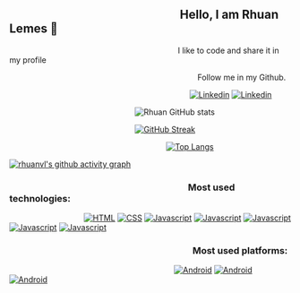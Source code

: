 ## &ensp;&ensp;&ensp;&ensp;&ensp;&ensp;&ensp;&ensp;&ensp;&ensp;&ensp;&ensp;&ensp;&ensp;&ensp;&ensp;&ensp;&ensp;&ensp;&ensp;&ensp;&ensp;&ensp;&ensp;&ensp;&ensp;&ensp;&ensp;&ensp;Hello, I am Rhuan Lemes 👋
   &ensp;&ensp;&ensp;&ensp;&ensp;&ensp;&ensp;&ensp;&ensp;&ensp;&ensp;&ensp;&ensp;&ensp;&ensp;&ensp;&ensp;&ensp;&ensp;&ensp;&ensp;&ensp;&ensp;&ensp;&ensp;&ensp;&ensp;&ensp;&ensp;&ensp;&ensp;&ensp;&ensp;&ensp;&ensp;&ensp;&ensp;&ensp;&ensp;&ensp;&ensp;&ensp;&ensp;I like to code and share it in my profile


&ensp;&ensp;&ensp;&ensp;&ensp;&ensp;&ensp;&ensp;&ensp;&ensp;&ensp;&ensp;&ensp;&ensp;&ensp;&ensp;&ensp;&ensp;&ensp;&ensp;&ensp;&ensp;&ensp;&ensp;&ensp;&ensp;&ensp;&ensp;&ensp;&ensp;&ensp;&ensp;&ensp;&ensp;&ensp;&ensp;&ensp;&ensp;&ensp;&ensp;&ensp;&ensp;&ensp;&ensp;&ensp;&ensp;&ensp;&ensp;Follow me in my Github.

&ensp;&ensp;&ensp;&ensp;&ensp;&ensp;&ensp;&ensp;&ensp;&ensp;&ensp;&ensp;&ensp;&ensp;&ensp;&ensp;&ensp;&ensp;&ensp;&ensp;&ensp;&ensp;&ensp;&ensp;&ensp;&ensp;&ensp;&ensp;&ensp;&ensp;&ensp;&ensp;&ensp;&ensp;&ensp;&ensp;&ensp;&ensp;&ensp;&ensp;&ensp;&ensp;&ensp;&ensp;&ensp;&ensp;[![Linkedin](https://img.shields.io/badge/LinkedIn-0077B5?style=for-the-badge&logo=linkedin&logoColor=white)](https://www.linkedin.com/in/rhuan-lemes-a93934196/) [![Linkedin](https://img.shields.io/badge/Discord-7289DA?style=for-the-badge&logo=discord&logoColor=white
)](https://discord.com/channels/Rhuan#9181) 


&ensp;&ensp;&ensp;&ensp;&ensp;&ensp;&ensp;&ensp;&ensp;&ensp;&ensp;&ensp;&ensp;&ensp;&ensp;&ensp;&ensp;&ensp;&ensp;&ensp;&ensp;&ensp;&ensp;&ensp;&ensp;&ensp;&ensp;&ensp;&ensp;&ensp;&ensp;&ensp;![Rhuan GitHub stats](https://github-readme-stats.vercel.app/api?username=rhuanvl&show_icons=true&theme=blue-green) 

&ensp;&ensp;&ensp;&ensp;&ensp;&ensp;&ensp;&ensp;&ensp;&ensp;&ensp;&ensp;&ensp;&ensp;&ensp;&ensp;&ensp;&ensp;&ensp;&ensp;&ensp;&ensp;&ensp;&ensp;&ensp;&ensp;&ensp;&ensp;&ensp;&ensp;&ensp;&ensp;[![GitHub Streak](https://github-readme-streak-stats.herokuapp.com/?user=rhuanvl&theme=blue-green)](https://git.io/streak-stats)

&ensp;&ensp;&ensp;&ensp;&ensp;&ensp;&ensp;&ensp;&ensp;&ensp;&ensp;&ensp;&ensp;&ensp;&ensp;&ensp;&ensp;&ensp;&ensp;&ensp;&ensp;&ensp;&ensp;&ensp;&ensp;&ensp;&ensp;&ensp;&ensp;&ensp;&ensp;&ensp;&ensp;&ensp;&ensp;&ensp;&ensp;&ensp;&ensp;&ensp;[![Top Langs](https://github-readme-stats.vercel.app/api/top-langs/?username=rhuanvl&layout=compact&theme=blue-green)](https://github.com/RhuanVL?tab=repositories)

[![rhuanvl's github activity graph](https://activity-graph.herokuapp.com/graph?username=rhuanvl&theme=react-dark)](https://github.com/ashutosh00710/github-readme-activity-graph)


### &ensp;&ensp;&ensp;&ensp;&ensp;&ensp;&ensp;&ensp;&ensp;&ensp;&ensp;&ensp;&ensp;&ensp;&ensp;&ensp;&ensp;&ensp;&ensp;&ensp;&ensp;&ensp;&ensp;&ensp;&ensp;&ensp;&ensp;&ensp;&ensp;&ensp;&ensp;&ensp;&ensp;&ensp;&ensp;&ensp;&ensp;&ensp;&ensp;Most used technologies:

&ensp;&ensp;&ensp;&ensp;&ensp;&ensp;&ensp;&ensp;&ensp;&ensp;&ensp;&ensp;&ensp;&ensp;&ensp;&ensp;&ensp;&ensp;&ensp;[![HTML](https://img.shields.io/badge/HTML5-E34F26?style=for-the-badge&logo=html5&logoColor=white
)]() [![CSS](https://img.shields.io/badge/CSS3-1572B6?style=for-the-badge&logo=css3&logoColor=white
)]() [![Javascript](https://img.shields.io/badge/JavaScript-F7DF1E?style=for-the-badge&logo=javascript&logoColor=black
)]() [![Javascript](https://img.shields.io/badge/Bootstrap-563D7C?style=for-the-badge&logo=bootstrap&logoColor=white
)]() [![Javascript](https://img.shields.io/badge/Java-ED8B00?style=for-the-badge&logo=java&logoColor=white
)]() [![Javascript](https://img.shields.io/badge/React-20232A?style=for-the-badge&logo=react&logoColor=61DAFB
)]() [![Javascript](https://img.shields.io/badge/C-00599C?style=for-the-badge&logo=c&logoColor=white
)]() 

### &ensp;&ensp;&ensp;&ensp;&ensp;&ensp;&ensp;&ensp;&ensp;&ensp;&ensp;&ensp;&ensp;&ensp;&ensp;&ensp;&ensp;&ensp;&ensp;&ensp;&ensp;&ensp;&ensp;&ensp;&ensp;&ensp;&ensp;&ensp;&ensp;&ensp;&ensp;&ensp;&ensp;&ensp;&ensp;&ensp;&ensp;&ensp;&ensp;&ensp;Most used platforms:

&ensp;&ensp;&ensp;&ensp;&ensp;&ensp;&ensp;&ensp;&ensp;&ensp;&ensp;&ensp;&ensp;&ensp;&ensp;&ensp;&ensp;&ensp;&ensp;&ensp;&ensp;&ensp;&ensp;&ensp;&ensp;&ensp;&ensp;&ensp;&ensp;&ensp;&ensp;&ensp;&ensp;&ensp;&ensp;&ensp;&ensp;&ensp;&ensp;&ensp;&ensp;&ensp;[![Android](https://img.shields.io/badge/Android-3DDC84?style=for-the-badge&logo=android&logoColor=white
)]() [![Android](https://img.shields.io/badge/Windows-0078D6?style=for-the-badge&logo=windows&logoColor=white
)]() [![Android](https://img.shields.io/badge/Ubuntu-E95420?style=for-the-badge&logo=ubuntu&logoColor=white
)]() 


<!---
RhuanVL/RhuanVL is a ✨ special ✨ repository because its `README.md` (this file) appears on your GitHub profile.
You can click the Preview link to take a look at your changes.
--->
